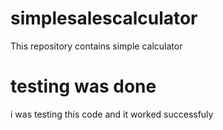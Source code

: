 # simplesalescalculator
This repository contains simple calculator 

# testing was done
i was testing this code and it worked successfuly
